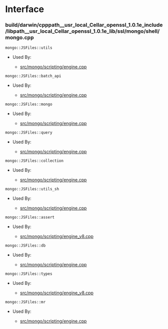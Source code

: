 
# Interface

### build/darwin/cpppath\_\_usr\_local\_Cellar\_openssl\_1.0.1e\_include/libpath\_\_usr\_local\_Cellar\_openssl\_1.0.1e\_lib/ssl/mongo/shell/mongo.cpp

<div></div>

    mongo::JSFiles::utils

- Used By:

    - [src/mongo/scripting/engine.cpp](../javascript\_libraries)

<div></div>

    mongo::JSFiles::batch_api

- Used By:

    - [src/mongo/scripting/engine.cpp](../javascript\_libraries)

<div></div>

    mongo::JSFiles::mongo

- Used By:

    - [src/mongo/scripting/engine.cpp](../javascript\_libraries)

<div></div>

    mongo::JSFiles::query

- Used By:

    - [src/mongo/scripting/engine.cpp](../javascript\_libraries)

<div></div>

    mongo::JSFiles::collection

- Used By:

    - [src/mongo/scripting/engine.cpp](../javascript\_libraries)

<div></div>

    mongo::JSFiles::utils_sh

- Used By:

    - [src/mongo/scripting/engine.cpp](../javascript\_libraries)

<div></div>

    mongo::JSFiles::assert

- Used By:

    - [src/mongo/scripting/engine\_v8.cpp](../javascript\_libraries)

<div></div>

    mongo::JSFiles::db

- Used By:

    - [src/mongo/scripting/engine.cpp](../javascript\_libraries)

<div></div>

    mongo::JSFiles::types

- Used By:

    - [src/mongo/scripting/engine\_v8.cpp](../javascript\_libraries)

<div></div>

    mongo::JSFiles::mr

- Used By:

    - [src/mongo/scripting/engine.cpp](../javascript\_libraries)
